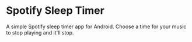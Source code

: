 Spotify Sleep Timer
===================

A simple Spotify sleep timer app for Android. Choose a time for your music to stop playing and it'll stop.
